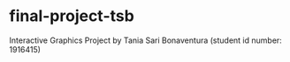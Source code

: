 # final-project-tsb
Interactive Graphics Project by Tania Sari Bonaventura (student id number: 1916415)
